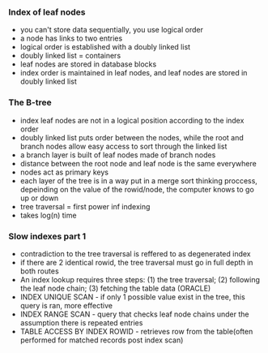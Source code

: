 ### Index of leaf nodes
- you can't store data sequentially, you use logical order
- a node has links to two entries
- logical order is established with a doubly linked list
- doubly linked list = containers
- leaf nodes are stored in database blocks
- index order is maintained in leaf nodes, and leaf nodes are stored in doubly linked list


### The B-tree
- index leaf nodes are not in a logical position according to the index order
- doubly linked list puts order between the nodes, while the root and branch nodes allow easy access to sort through the linked list
- a branch layer is built of leaf nodes made of branch nodes
- distance between the root node and leaf node is the same everywhere
- nodes act as primary keys
- each layer of the tree is in a way put in a merge sort thinking proccess, depeinding on the value of the rowid/node, the computer knows to go up or down
- tree traversal = first power inf indexing
- takes log(n) time 

### Slow indexes part 1
- contradiction to the tree traversal is reffered to as degenerated index
- if there are 2 identical rowid, the tree traversal must go in full depth in both routes
- An index lookup requires three steps: (1) the tree traversal; (2) following the leaf node chain; (3) fetching the table data
(ORACLE)
- INDEX UNIQUE SCAN - if only 1 possible value exist in the tree, this query is ran, more effective
- INDEX RANGE SCAN - query that checks leaf node chains under the assumption there is repeated entries
- TABLE ACCESS BY INDEX ROWID - retrieves row from the table(often performed for matched records post index scan)



